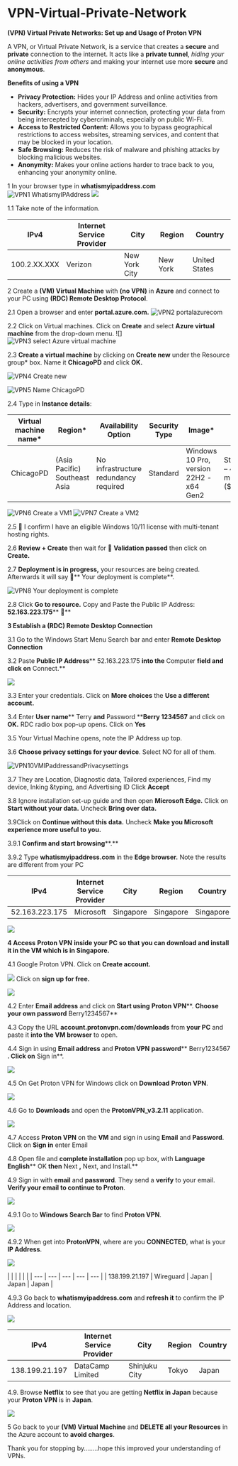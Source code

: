# VPN-Virtual-Private-Network
**(VPN) Virtual Private Networks: Set up and Usage of Proton VPN**

A VPN, or Virtual Private Network, is a service that creates a **secure** and **private** connection to the internet. It acts like a **private tunnel**, _hiding your online activities from others_ and making your internet use more **secure** and **anonymous**.

**Benefits of using a VPN**

- **Privacy Protection:** Hides your IP Address and online activities from hackers, advertisers, and government surveillance.
- **Security:** Encrypts your internet connection, protecting your data from being intercepted by cybercriminals, especially on public Wi-Fi.
- **Access to Restricted Content:** Allows you to bypass geographical restrictions to access websites, streaming services, and content that may be blocked in your location.
- **Safe Browsing:** Reduces the risk of malware and phishing attacks by blocking malicious websites.
- **Anonymity:** Makes your online actions harder to trace back to you, enhancing your anonymity online.

1 In your browser type in **whatismyipaddress.com**
![VPN1 WhatismyIPAddress](https://github.com/TDCybersecurity/VPN-Virtual-Private-Network/assets/142702123/5276774c-118e-4cc7-a6c8-de72d421239a)
![](RackMultipart20240518-1-nonpfk_html_9d52d1543893b735.jpg)

1.1 Take note of the information.

| **IPv4**| **Internet Service Provider**| **City**| **Region**| **Country**|
| --- | --- | --- | --- | --- |
| 100.2.XX.XXX | Verizon | New York City | New York | United States |

2 Create a **(VM) Virtual Machine** with **(no VPN)** in **Azure** and connect to your PC using **(RDC) Remote Desktop Protocol**.

2.1 Open a browser and enter **portal.azure.com.**
![VPN2 portalazurecom](https://github.com/TDCybersecurity/VPN-Virtual-Private-Network/assets/142702123/7ced96bd-1214-4ba5-9936-eba19500153a)


2.2 Click on Virtual machines. Click on **Create** and select **Azure virtual machine** from the drop-down menu. ![]![VPN3 select Azure virtual machine](https://github.com/TDCybersecurity/VPN-Virtual-Private-Network/assets/142702123/c9a5a58c-df82-485c-a50a-8eedd3fc142e)

2.3 **Create a virtual machine** by clicking on **Create new** under the Resource group\* box. Name it **ChicagoPD** and click **OK.**

![VPN4 Create new](https://github.com/TDCybersecurity/VPN-Virtual-Private-Network/assets/142702123/52247f8d-2d18-4630-99c9-190d907a12b3)

![VPN5 Name ChicagoPD](https://github.com/TDCybersecurity/VPN-Virtual-Private-Network/assets/142702123/75b1cc84-f9f7-46be-af71-76155dafc549)

2.4 Type in **Instance details**:

| **Virtual machine name\***| **Region\***| **Availability Option**| **Security Type**| **Image\***| **Size\***| **Username\***| **Password\***|
| --- | --- | --- | --- | --- | --- | --- | --- |
| ChicagoPD | (Asia Pacific) Southeast Asia | No infrastructure redundancy required | Standard | Windows 10 Pro, version 22H2 -x64 Gen2 | Standard\_D4s\_v3 – 4 vcpus, 16 GiB memory ($182.50/month) | **Terry**| **Berry1234567**|

![VPN6 Create a VM1](https://github.com/TDCybersecurity/VPN-Virtual-Private-Network/assets/142702123/785597b7-48d5-4b58-b5c4-f28d63d0ab9f)
![VPN7 Create a VM2](https://github.com/TDCybersecurity/VPN-Virtual-Private-Network/assets/142702123/aab7cba8-9eac-4883-b0b4-fc81924d33f2)


2.5  I confirm I have an eligible Windows 10/11 license with multi-tenant hosting rights.

2.6 **Review + Create** then wait for ****  **Validation passed** then click on **Create.**

2.7 **Deployment is in progress,** your resources are being created. Afterwards it will say ****** Your deployment is complete**.

![VPN8 Your deployment is complete](https://github.com/TDCybersecurity/VPN-Virtual-Private-Network/assets/142702123/b302010a-b22f-4aea-80a0-8cc2b3ff0b2e)

2.8 Click **Go to resource.** Copy and Paste the Public IP Address: **52.163.223.175**** **

**3 Establish a (RDC) Remote Desktop Connection**

3.1 Go to the Windows Start Menu Search bar and enter **Remote Desktop Connection**

3.2 Paste **Public IP Address**** 52.163.223.175 **into the** Computer **field and click on** Connect.**

![](RackMultipart20240518-1-nonpfk_html_718eccb0452943cb.png)

3.3 Enter your credentials. Click on **More choices** the **Use a different account.**

3.4 Enter **User name**** Terry **and** Password ****Berry 1234567** and click on **OK.** RDC radio box pop-up opens. Click on **Yes**

3.5 Your Virtual Machine opens, note the IP Address up top.

3.6 **Choose privacy settings for your device**. Select NO for all of them.

![VPN10VMIPaddressandPrivacysettings](https://github.com/TDCybersecurity/VPN-Virtual-Private-Network/assets/142702123/f689a3d3-ba0a-4f5e-9f31-d6156ada53c2)

3.7 They are Location, Diagnostic data, Tailored experiences, Find my device, Inking &typing, and Advertising ID Click **Accept**

3.8 Ignore installation set-up guide and then open **Microsoft Edge.** Click on **Start without your data.** Uncheck **Bring over data.**

3.9Click on **Continue without this data.** Uncheck **Make you Microsoft experience more useful to you.**

3.9.1 **Confirm and start browsing****.**

3.9.2 Type **whatismyipaddress.com** in the **Edge browser.** Note the results are different from your PC


| **IPv4**| **Internet Service Provider**| **City**| **Region**| **Country**|
| --- | --- | --- | --- | --- |
| 52.163.223.175 | Microsoft | Singapore | Singapore | Singapore |

![](RackMultipart20240518-1-nonpfk_html_c5fdac510b3d13a7.png)

**4 Access**  **Proton VPN**  **inside your PC so that you can download and install it in the VM which is in Singapore.**

4.1 Google Proton VPN. Click on **Create account.**

![](RackMultipart20240518-1-nonpfk_html_bde12071307f46ff.png) Click on **sign up for free.**

![](RackMultipart20240518-1-nonpfk_html_7c88bcc924227c7b.png)

4.2 Enter **Email address** and click on **Start using**  **Proton VPN****. **Choose your own password** Berry1234567**

4.3 Copy the URL **account.protonvpn.com/downloads** from **your PC** and paste it **into the VM browser** to open.

4.4 Sign in using **Email address** and **Proton VPN**  **password**** Berry1234567 **. Click on** Sign in**.

![](RackMultipart20240518-1-nonpfk_html_d75def89ceb7e101.png)

4.5 On Get Proton VPN for Windows click on **Download**  **Proton VPN**.

![](RackMultipart20240518-1-nonpfk_html_5ccda6295fa045be.png)

4.6 Go to **Downloads** and open the **ProtonVPN\_v3.2.11** application.

![](RackMultipart20240518-1-nonpfk_html_17aa72f70d507622.png)

4.7 Access **Proton VPN** on the **VM** and sign in using **Email** and **Password**. Click on **Sign in** enter Email

4.8 Open file and **complete installation** pop up box, with **Language**  **English**** OK **then** Next **,** Next, and Install.**

4.9 Sign in with **email** and **password**. They send a **verify** to your email. **Verify your email to continue to Proton**.

![](RackMultipart20240518-1-nonpfk_html_8a85c9da36132a4e.png)

4.9.1 Go to **Windows Search Bar** to find **Proton VPN**.

![](RackMultipart20240518-1-nonpfk_html_9f30728a177c1c36.png)

4.9.2 When get into **ProtonVPN**, where are you **CONNECTED**, what is your **IP Address**.

![](RackMultipart20240518-1-nonpfk_html_f38bb379fcc6978d.png)

|
 |
 |
 |
 |
 |
| --- | --- | --- | --- | --- |
| 138.199.21.197 | Wireguard | Japan | Japan | Japan |

4.9.3 Go back to **whatismyipaddress.com** and **refresh it** to confirm the IP Address and location.

![](RackMultipart20240518-1-nonpfk_html_4b46b0351755086a.png)

| **IPv4**| **Internet Service Provider**| **City**| **Region**| **Country**|
| --- | --- | --- | --- | --- |
| 138.199.21.197 | DataCamp Limited | Shinjuku City | Tokyo | Japan |

4.9. Browse **Netflix** to see that you are getting **Netflix in Japan** because your **Proton VPN** is in **Japan**.

![](RackMultipart20240518-1-nonpfk_html_209d6c9fcd239bc0.png)

5 Go back to your **(VM) Virtual Machine** and **DELETE all your Resources** in the Azure account to **avoid charges**.

Thank you for stopping by……..hope this improved your understanding of VPNs.
